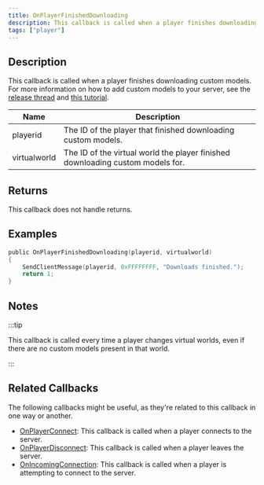 ```yaml
---
title: OnPlayerFinishedDownloading
description: This callback is called when a player finishes downloading custom models.
tags: ["player"]
---
```


<VersionWarn name='callback' version='SA-MP 0.3.DL R1' />

## Description

This callback is called when a player finishes downloading custom models. For more information on how to add custom models to your server, see the [release thread](https://sampforum.blast.hk/showthread.php?tid=644105) and [this tutorial](https://sampforum.blast.hk/showthread.php?tid=644123).

| Name         | Description                                                                    |
| ------------ | ------------------------------------------------------------------------------ |
| playerid     | The ID of the player that finished downloading custom models.                  |
| virtualworld | The ID of the virtual world the player finished downloading custom models for. |

## Returns

This callback does not handle returns.

## Examples

```c
public OnPlayerFinishedDownloading(playerid, virtualworld)
{
    SendClientMessage(playerid, 0xFFFFFFFF, "Downloads finished.");
    return 1;
}
```

## Notes

:::tip

This callback is called every time a player changes virtual worlds, even if there are no custom models present in that world.

:::

## Related Callbacks

The following callbacks might be useful, as they're related to this callback in one way or another.

- [OnPlayerConnect](OnPlayerConnect): This callback is called when a player connects to the server.
- [OnPlayerDisconnect](OnPlayerDisconnect): This callback is called when a player leaves the server.
- [OnIncomingConnection](OnIncomingConnection): This callback is called when a player is attempting to connect to the server.
